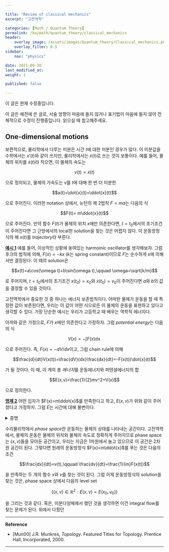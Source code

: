 ```yaml
---

title: "Review of classical mechanics"
excerpt: "고전역학"

categories: [Math / Quantum Theory]
permalink: /ko/math/quantum_theory/classical_mechanics
header:
    overlay_image: /assets/images/Quantum_theory/Classical_mechanics.png
    overlay_filter: 0.5
sidebar: 
    nav: "physics"

date: 2021-09-30
last_modified_at:
weight: 1

published: false

---
```

<div class="notice--warning" markdown="1">

이 글은 현재 수정중입니다.

이 글은 예전에 쓴 글로, 서술 방향이 마음에 들지 않거나 표기법이 마음에 들지 않아 전체적으로 수정이 진행중입니다. 읽으실 때 참고해주세요.

</div>


## One-dimensional motions

보편적으로, 물리학에서 다루는 미분은 시간 $t$에 대한 미분인 경우가 많다. 이 미분값을 수학에서는 $x'(t)$와 같이 쓰지만, 물리학에서는 $\dot{x}(t)$로 쓰는 것이 보통이다.  예를 들어, 물체의 위치를 $\dot{x}(t)$라 적으면, 이 물체의 속도는

$$v(t)=\dot{x}(t)$$

으로 정의되고, 물체의 가속도는 $v$를 $t$에 대해 한 번 더 미분한

$$a(t)=\dot{x}(t)=\ddot{x}(t)$$

으로 주어진다. 이러한 notation 상에서, 뉴턴의 제 2법칙 $F=ma$는 다음의 식

$$F(t)= m\ddot{x}(t)$$

으로 주어진다. 만약 함수 $F(t)$가 물체의 위치 $x$에만 의존한다면, $t=t_0$에서의 초기조건이 주어진다면 그 근방에서의 local한 solution을 찾는 것은 어렵지 않다. 이 운동방정식의 해 $x(t)$를 *trajectory*라 부른다. 

<div class="example" markdown="1">

<ins id="ex1">**예시 1**</ins> 예를 들어, 이상적인 상황에 놓여있는 harmoinic oscillator를 생각해보자. 그럼 후크의 법칙에 의해, $F(x)=-kx$ ($k$는 spring constant)이므로 $F$는 순수하게 $x$에 의해서만 결정된다. 이 때의 solution은

$$x(t)=a\cos(\omega t)+b\sin(\omega t),\qquad \omega=\sqrt{k/m}$$

로 주어지며, $t=t_0$에서의 초기조건 $x(t_0)=x_0$와 $\dot{x}(t_0)=v_0$이 주어진다면 $a$와 $b$의 값을 결정할 수 있을 것이다. 
</div>

고전역학에서 중요한 것 중 하나는 에너지 보존법칙이다. 어떠한 물체가 운동을 할 때 특정한 값이 보존된다면, 우리는 이 값이 어떤 식으로든 이 물체의 운동을 표현하고 있다고 생각할 수 있다. 가장 단순한 예시는 우리가 고등학교 때 배우는 역학적 에너지다. 

아까와 같은 가정으로, $F$가 $x$에만 의존한다고 가정하자. 그럼 *potential energy*는 다음의 식

$$V(x)=-\int F(x)\mathop{dx}$$

으로 주어진다. 즉, $F(x)=-dV/dx$이고, 그럼 chain rule에 의해 

$$\frac{d}{dt}V(x(t))=\frac{dV}{dx}\frac{dx}{dt}=-F(x(t))\dot{x}(t)$$

가 될 것이다. 이 때, 이 계의 총 *에너지*를 운동에너지와 퍼텐셜에너지의 합

$$E(x,v)=\frac{1}{2}mv^2+V(x)$$

으로 정의한다. 

<div class="proposition" markdown="1">

<ins id="pp2">**명제 2**</ins> 어떤 입자가 $F(x)=m\ddot{x}$를 만족한다고 하고, $E(x,v)$가 위와 같이 주어졌다고 가정하자. 그럼 $E$는 시간에 대해 불변이다.

</div>
<details class="proof" markdown="1">
<summary>증명</summary>

즉, $E$의 시간에 대한 미분이 0임을 보이면 된다. 

$$\begin{aligned}
\frac{d}{dt}E(x(t),\dot{x}(t))&=\frac{d}{dt}\left(\frac{1}{2}m(\dot{x}(t))^2+V(x)\right)\\
&=m\dot{x}(t)\ddot{x}(t)-F(x(t))\dot{x}(t)\\
&=\dot{x}(t)[m\ddot{x}(t)-F(x(t))]
\end{aligned}$$

그런데, $m\ddot{x}(t)-F(x(t))$는 뉴턴의 법칙에 의해 정확히 0이 되므로, 이 값은 운동의 불변량이 된다. 

</details>

수리물리학에서 *phase space*란 운동하는 물체의 상태를 나타내는 공간이다. 고전역학에서, 물체의 운동은 물체의 위치와 물체의 속도로 정확하게 주어지므로 phase space는 $(x,v)$들을 모아둔 공간이고, 우리는 지금은 1차원에서 놀고 있으므로 이 공간은 2차원 공간이 된다. 그렇다면 원래의 운동방정식 $F(x)=m\ddot{x}$를 푸는 것은 다음의 조건

$$\frac{dx}{dt}=v(t),\qquad \frac{dv}{dt}=\frac{1}{m}F(x(t))$$

을 만족하는 두 개의 함수 $x$와 $v$를 찾는 것이 된다. 그럼 이제 운동방정식의 solution을 찾는 것은, phase space 상에서 다음의 level set

$$\{(x,v)\in\mathbb{R}^2: E(x,v)=E(x_0,v_0)\}$$

을 그리는 것과 같다. 혹은, 미분다양체에서 했던 것을 생각하면 이건 integral flow를 찾는 문제가 된다. 위에서 다뤘던  

---

**Reference**

- [Mun00] J.R. Munkres, <i>Topology</i>. Featured Titles for Topology. Prentice Hall, Incorporated, 2000.

---
